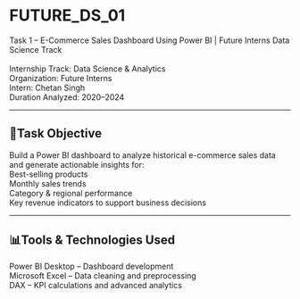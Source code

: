 # FUTURE_DS_01
Task 1 – E-Commerce Sales Dashboard Using Power BI | Future Interns Data Science Track <br><br>
Internship Track: Data Science & Analytics<br>
Organization: Future Interns<br>
Intern: Chetan Singh<br>
Duration Analyzed: 2020–2024<br>
<hr>
<h2>📌Task Objective<br></h2>
Build a Power BI dashboard to analyze historical e-commerce sales data and generate actionable insights for:<br>
Best-selling products<br>
Monthly sales trends<br>
Category & regional performance<br>
Key revenue indicators to support business decisions<br>
<hr>
<h2>📊Tools & Technologies Used<br></h2>
Power BI Desktop – Dashboard development<br>
Microsoft Excel – Data cleaning and preprocessing<br>
DAX – KPI calculations and advanced analytics<br>
